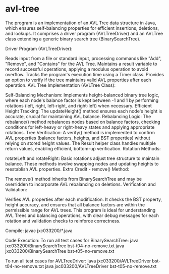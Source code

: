 # avl-tree

The program is an implementation of an AVL Tree data structure in Java, which ensures self-balancing properties for efficient insertions, deletions, and lookups. It comprises a driver program (AVLTreeDriver) and an AVLTree class extending a generic binary search tree (BinarySearchTree). 

Driver Program (AVLTreeDriver):

Reads input from a file or standard input, processing commands like "Add", "Remove", and "Contains" for the AVL Tree.
Maintains a result variable to record successful operations, applying a modulus operation to avoid overflow.
Tracks the program's execution time using a Timer class.
Provides an option to verify if the tree maintains valid AVL properties after each operation.
AVL Tree Implementation (AVLTree Class):

Self-Balancing Mechanism: Implements height-balanced binary tree logic, where each node's balance factor is kept between -1 and 1 by performing rotations (left, right, left-right, and right-left) when necessary.
Efficient Height Tracking: The updateHeight() method ensures each node's height is accurate, crucial for maintaining AVL balance.
Rebalancing Logic: The rebalance() method rebalances nodes based on balance factors, checking conditions for left-heavy or right-heavy states and applying appropriate rotations.
Tree Verification: A verify() method is implemented to confirm AVL properties (balance factors, heights, and BST properties) without relying on stored height values. The Result helper class handles multiple return values, enabling efficient, bottom-up verification.
Rotation Methods:

rotateLeft and rotateRight: Basic rotations adjust tree structure to maintain balance. These methods involve swapping nodes and updating heights to reestablish AVL properties.
Extra Credit - remove() Method:

The remove() method inherits from BinarySearchTree and may be overridden to incorporate AVL rebalancing on deletions.
Verification and Validation:

Verifies AVL properties after each modification. It checks the BST property, height accuracy, and ensures that all balance factors are within the permissible range for AVL trees.
This program is ideal for understanding AVL Trees and balancing operations, with clear debug messages for each rotation and validation checks to reinforce correctness.


Compile: 
javac jxc033200/*.java

Code Execution:
To run all test cases for BinarySearchTree:
java jxc033200/BinarySearchTree bst-t04-no-remove.txt
java jxc033200/BinarySearchTree bst-t05-no-remove.txt

To run all test cases for AVLTreeDriver:
java jxc033200/AVLTreeDriver bst-t04-no-remove.txt
java jxc033200/AVLTreeDriver bst-t05-no-remove.txt
